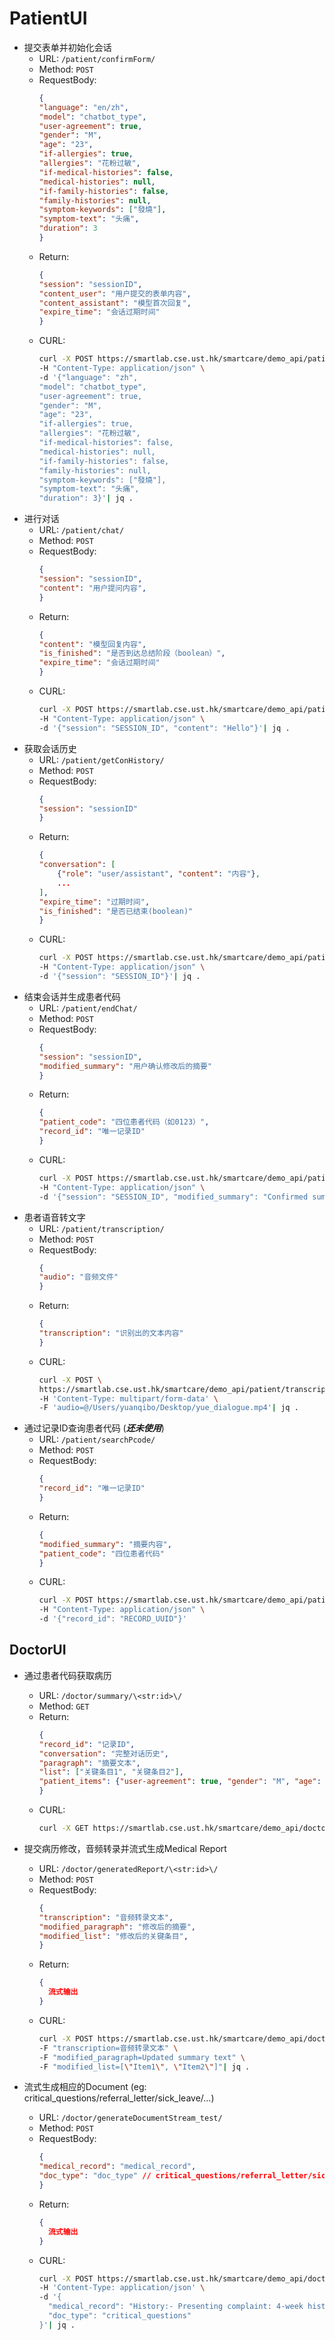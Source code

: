 # PatientUI
+ 提交表单并初始化会话
  - URL: `/patient/confirmForm/`
  - Method: `POST`
  - RequestBody: 
    ```json
    {
    "language": "en/zh",
    "model": "chatbot_type",
    "user-agreement": true, 
    "gender": "M", 
    "age": "23", 
    "if-allergies": true, 
    "allergies": "花粉过敏", 
    "if-medical-histories": false, 
    "medical-histories": null, 
    "if-family-histories": false, 
    "family-histories": null, 
    "symptom-keywords": ["發燒"], 
    "symptom-text": "头痛", 
    "duration": 3
    }
    ```
  - Return:
    ```json
    {
    "session": "sessionID",
    "content_user": "用户提交的表单内容",
    "content_assistant": "模型首次回复",
    "expire_time": "会话过期时间"
    }
    ```
  - CURL:
    ```bash
    curl -X POST https://smartlab.cse.ust.hk/smartcare/demo_api/patient/confirmForm/ \
    -H "Content-Type: application/json" \
    -d '{"language": "zh",
    "model": "chatbot_type",
    "user-agreement": true, 
    "gender": "M", 
    "age": "23", 
    "if-allergies": true, 
    "allergies": "花粉过敏", 
    "if-medical-histories": false, 
    "medical-histories": null, 
    "if-family-histories": false, 
    "family-histories": null, 
    "symptom-keywords": ["發燒"], 
    "symptom-text": "头痛", 
    "duration": 3}'| jq .
    ```
+ 进行对话
  - URL: `/patient/chat/`
  - Method: `POST`
  - RequestBody: 
    ```json
    {
    "session": "sessionID",
    "content": "用户提问内容",
    }
    ```
  - Return:
    ```json
    {
    "content": "模型回复内容",
    "is_finished": "是否到达总结阶段（boolean）",
    "expire_time": "会话过期时间"
    }
    ```
  - CURL:
    ```bash
    curl -X POST https://smartlab.cse.ust.hk/smartcare/demo_api/patient/chat/ \
    -H "Content-Type: application/json" \
    -d '{"session": "SESSION_ID", "content": "Hello"}'| jq .
    ```    
+ 获取会话历史
  - URL: `/patient/getConHistory/`
  - Method: `POST`
  - RequestBody: 
    ```json
    {
    "session": "sessionID"
    }
    ```
  - Return:
    ```json
    {
    "conversation": [
        {"role": "user/assistant", "content": "内容"},
        ...
    ],
    "expire_time": "过期时间",
    "is_finished": "是否已结束(boolean)"
    }
    ```
  - CURL:
    ```bash
    curl -X POST https://smartlab.cse.ust.hk/smartcare/demo_api/patient/getConHistory/ \
    -H "Content-Type: application/json" \
    -d '{"session": "SESSION_ID"}'| jq .
    ```
+ 结束会话并生成患者代码
  - URL: `/patient/endChat/`
  - Method: `POST`
  - RequestBody: 
    ```json
    {
    "session": "sessionID",
    "modified_summary": "用户确认修改后的摘要"
    }
    ```
  - Return:
    ```json
    {
    "patient_code": "四位患者代码（如0123）",
    "record_id": "唯一记录ID"
    }
    ```
  - CURL:
    ```bash
    curl -X POST https://smartlab.cse.ust.hk/smartcare/demo_api/patient/endChat/ \
    -H "Content-Type: application/json" \
    -d '{"session": "SESSION_ID", "modified_summary": "Confirmed summary text"}'| jq .
    ```
+ 患者语音转文字
  - URL: `/patient/transcription/`
  - Method: `POST`
  - RequestBody: 
    ```json
    {
    "audio": "音频文件"
    }
    ```
  - Return:
    ```json
    {
    "transcription": "识别出的文本内容"
    }
    ```
  - CURL:
    ```bash
    curl -X POST \
    https://smartlab.cse.ust.hk/smartcare/demo_api/patient/transcription/ \
    -H 'Content-Type: multipart/form-data' \
    -F 'audio=@/Users/yuanqibo/Desktop/yue_dialogue.mp4'| jq .
    ```
+ 通过记录ID查询患者代码 (***还未使用***)
  - URL: `/patient/searchPcode/`
  - Method: `POST`
  - RequestBody: 
    ```json
    {
    "record_id": "唯一记录ID"
    }
    ```
  - Return:
    ```json
    {
    "modified_summary": "摘要内容",
    "patient_code": "四位患者代码"
    }
    ```
  - CURL:
    ```bash
    curl -X POST https://smartlab.cse.ust.hk/smartcare/demo_api/patient/searchPcode/ \
    -H "Content-Type: application/json" \
    -d '{"record_id": "RECORD_UUID"}'
    ```

## DoctorUI
+ 通过患者代码获取病历
  - URL: `/doctor/summary/\<str:id>\/`
  - Method: `GET`
  - Return:
    ```json
    {
    "record_id": "记录ID",
    "conversation": "完整对话历史",
    "paragraph": "摘要文本",
    "list": ["关键条目1", "关键条目2"],
    "patient_items": {"user-agreement": true, "gender": "M", "age": "23",...}
    }
    ```
  - CURL:
    ```bash
    curl -X GET https://smartlab.cse.ust.hk/smartcare/demo_api/doctor/summary/0180/
    ```
+ 提交病历修改，音频转录并流式生成Medical Report
  - URL: `/doctor/generatedReport/\<str:id>\/`
  - Method: `POST`
  - RequestBody: 
    ```json
    {
    "transcription": "音频转录文本",
    "modified_paragraph": "修改后的摘要",
    "modified_list": "修改后的关键条目",
    }
    ```
  - Return:
    ```json
    {
      流式输出
    }
    ```
  - CURL:
    ```bash
    curl -X POST https://smartlab.cse.ust.hk/smartcare/demo_api/doctor/generatedReport/0123/ \
    -F "transcription=音频转录文本" \
    -F "modified_paragraph=Updated summary text" \
    -F "modified_list=[\"Item1\", \"Item2\"]"| jq .
    ```

+ 流式生成相应的Document (eg: critical_questions/referral_letter/sick_leave/...)
  - URL: `/doctor/generateDocumentStream_test/`
  - Method: `POST`
  - RequestBody: 
    ```json
    {
    "medical_record": "medical_record",
    "doc_type": "doc_type" // critical_questions/referral_letter/sick_leave/...
    }
    ```
  - Return:
    ```json
    {
      流式输出
    }
    ```
  - CURL:
    ```bash
    curl -X POST https://smartlab.cse.ust.hk/smartcare/demo_api/doctor/generateDocumentStream_test/ \
    -H 'Content-Type: application/json' \
    -d '{
      "medical_record": "History:- Presenting complaint: 4-week history of intermittent chest pain, worse...",
      "doc_type": "critical_questions"
    }'| jq .
    ```